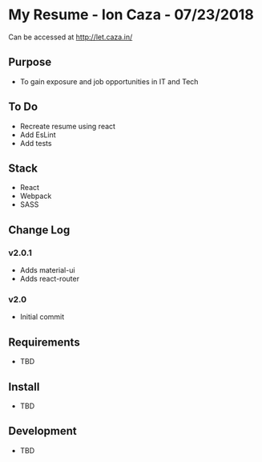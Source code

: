 # My Resume - Ion Caza - 07/23/2018

Can be accessed at <http://let.caza.in/>

## Purpose

* To gain exposure and job opportunities in IT and Tech

## To Do

* Recreate resume using react
* Add EsLint
* Add tests

## Stack

* React
* Webpack
* SASS

## Change Log

### v2.0.1

* Adds material-ui
* Adds react-router

### v2.0

* Initial commit

## Requirements

* TBD

## Install

* TBD

## Development

* TBD